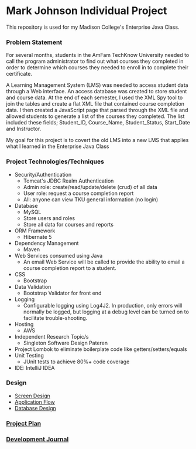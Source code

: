 # Mark Johnson Individual Project

This repository is used for my Madison College's Enterprise Java Class.

### Problem Statement

For several months, students in the AmFam TechKnow University needed to call the program administrator to find out what courses they completed in order to determine which courses they needed to enroll in to complete their certificate.

A Learning Management System (LMS) was needed to access student data through a Web interface. An access database was created to store student and course data. At the end of each semester, I used the XML Spy tool to join the tables and create a flat XML file that contained course completion data. I then created a JavaScript page that parsed through the XML file and allowed students to generate a list of the courses they completed. The list included these fields; Student_ID, Course_Name, Student_Status, Start_Date and Instructor.

My goal for this project is to covert the old LMS into a new LMS that applies what I learned in the Enterprise Java Class



### Project Technologies/Techniques 

* Security/Authentication
  * Tomcat's JDBC Realm Authentication
  * Admin role: create/read/update/delete (crud) of all data
  * User role: request a course completion report
  * All: anyone can view TKU general information (no login)
* Database
  * MySQL
  * Store users and roles
  * Store all data for courses and reports
* ORM Framework
  * Hibernate 5
* Dependency Management
  * Maven
* Web Services consumed using Java
  * An email Web Service will be called to provide the ability to email a course completion report to a student.
* CSS 
  * Bootstrap
* Data Validation
  * Bootstrap Validator for front end
* Logging
  * Configurable logging using Log4J2. In production, only errors will normally be logged, but logging at a debug level can be turned on to facilitate trouble-shooting. 
* Hosting
  * AWS
* Independent Research Topic/s
  * Singleton Software Design Pateren
* Project Lombok to eliminate boilerplate code like getters/setters/equals
* Unit Testing
  * JUnit tests to achieve 80%+ code coverage 
* IDE: IntelliJ IDEA

### Design

* [Screen Design](DesignDocuments/Screens.md)
* [Application Flow](DesignDocuments/applicationFlow.md)
* [Database Design](DesignDocuments/databaseDiagram.png)

### [Project Plan](ProjectPlan.md)

### [Development Journal](Journal.md)

